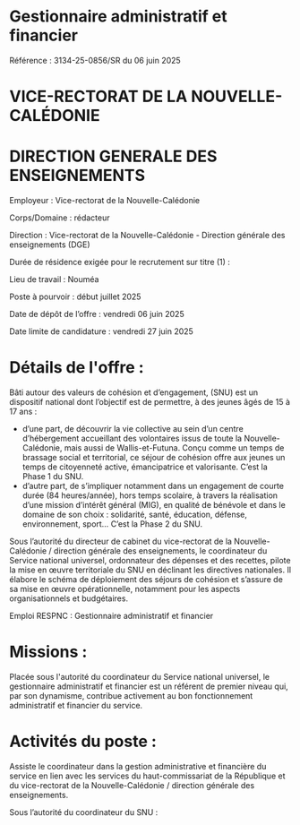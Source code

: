 # Gestionnaire administratif et financier

Référence : 3134-25-0856/SR du 06 juin 2025

# VICE-RECTORAT DE LA NOUVELLE-CALÉDONIE

# DIRECTION GENERALE DES ENSEIGNEMENTS

Employeur : Vice-rectorat de la Nouvelle-Calédonie

Corps/Domaine : rédacteur

Direction : Vice-rectorat de la Nouvelle-Calédonie - Direction générale des enseignements (DGE)

Durée de résidence exigée pour le recrutement sur titre (1) :

Lieu de travail : Nouméa

Poste à pourvoir : début juillet 2025

Date de dépôt de l’offre : vendredi 06 juin 2025

Date limite de candidature : vendredi 27 juin 2025

# Détails de l'offre :

Bâti autour des valeurs de cohésion et d’engagement, (SNU) est un dispositif national dont l’objectif est de permettre, à des jeunes âgés de 15 à 17 ans :

- d’une part, de découvrir la vie collective au sein d’un centre d’hébergement accueillant des volontaires issus de toute la Nouvelle-Calédonie, mais aussi de Wallis-et-Futuna. Conçu comme un temps de brassage social et territorial, ce séjour de cohésion offre aux jeunes un temps de citoyenneté active, émancipatrice et valorisante. C’est la Phase 1 du SNU.
- d’autre part, de s’impliquer notamment dans un engagement de courte durée (84 heures/année), hors temps scolaire, à travers la réalisation d’une mission d’intérêt général (MIG), en qualité de bénévole et dans le domaine de son choix : solidarité, santé, éducation, défense, environnement, sport… C’est la Phase 2 du SNU.

Sous l’autorité du directeur de cabinet du vice-rectorat de la Nouvelle-Calédonie / direction générale des enseignements, le coordinateur du Service national universel, ordonnateur des dépenses et des recettes, pilote la mise en œuvre territoriale du SNU en déclinant les directives nationales. Il élabore le schéma de déploiement des séjours de cohésion et s’assure de sa mise en œuvre opérationnelle, notamment pour les aspects organisationnels et budgétaires.

Emploi RESPNC : Gestionnaire administratif et financier

# Missions :

Placée sous l'autorité du coordinateur du Service national universel, le gestionnaire administratif et financier est un référent de premier niveau qui, par son dynamisme, contribue activement au bon fonctionnement administratif et financier du service.

# Activités du poste :

Assiste le coordinateur dans la gestion administrative et financière du service en lien avec les services du haut-commissariat de la République et du vice-rectorat de la Nouvelle-Calédonie / direction générale des enseignements.

Sous l’autorité du coordinateur du SNU :